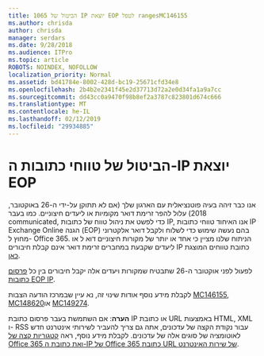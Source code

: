 ```yaml
---
title: 1065 הביטול של IP יוצאת EOP לטפל rangesMC146155
ms.author: chrisda
author: chrisda
manager: serdars
ms.date: 9/28/2018
ms.audience: ITPro
ms.topic: article
ROBOTS: NOINDEX, NOFOLLOW
localization_priority: Normal
ms.assetid: bd41784e-8002-428d-bc19-25671cfd34e8
ms.openlocfilehash: 2b4b2e2341f45e2d37713d72a2e0d34fa1a9a7cc
ms.sourcegitcommit: dd43cc0a9470f98b8ef2a3787c823801d674c666
ms.translationtype: MT
ms.contentlocale: he-IL
ms.lasthandoff: 02/12/2019
ms.locfileid: "29934885"
---
```

# <a name="deprecation-of-eop-outbound-ip-address-ranges"></a>הביטול של טווחי כתובות ה-IP יוצאת EOP

אנו כבר זיהה בעיה פוטנציאלית עם הארגון שלך (אם לא תתוקן על-ידי ה-26 באוקטובר, 2018) עלול להפר זרימת דואר מקומיות או ליעדים חיצוניים. כמו בעבר communicated, כדי לפשט את ניהול טווח של כתובות IP, אנו האיחוד טווחי כתובות IP Exchange Online הגנה (EOP) בהם נעשה שימוש כדי לשלוח ולקבל דואר אלקטרוני מחוץ ל- Office 365. הניתוח שלנו מציין כי אחד או יותר של מקורות חיצוניים דוא ל או ליעדים שקבעת במחברים זרימת דואר אינם קבלת חיבורים IP כתובת טווחים המוצגת [כאן](https://docs.microsoft.com/office365/SecurityCompliance/eop/exchange-online-protection-ip-addresses).
  
לפעול לפני אוקטובר ה-26 שתבטיח שמקורות ויעדים אלה יקבל חיבורים בין כל [פרסום כתובות EOP IP](https://docs.microsoft.com/office365/SecurityCompliance/eop/exchange-online-protection-ip-addresses).
  
לקבלת מידע נוסף אודות שינוי זה, נא עיין שבמרכז הודעה הצבות [MC146155](https://portal.office.com/AdminPortal/home?switchtomodern=true#/MessageCenter?id=MC146155), [MC148620](https://portal.office.com/AdminPortal/home?switchtomodern=true#/MessageCenter?id=MC148620)או [MC149274](https://portal.office.com/AdminPortal/home?switchtomodern=true#/MessageCenter?id=MC149274).
  
 **הערה**: אם השתמשת בעבר פרסום כתובת IP או כתובת URL באמצעות HTML, XML ו- RSS עבור נקודת הקצה של עדכונים, אתה גם צריך להעביר לשירותי אינטרנט חדש לאוטומציה של סוגים אלה של עדכונים. לקבלת מידע נוסף, ראה [קטגוריות קצה של Office 365 ואת כתובת ה-IP של Office 365 כתובת URL של שירות האינטרנט](https://techcommunity.microsoft.com/t5/Office-365-Blog/Announcing-Office-365-endpoint-categories-and-Office-365-IP/ba-p/177638).
  

